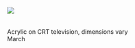 

<img src="https://c2.staticflickr.com/8/7571/26552529770_a7ff86723e.jpg">
<br><br><br>
Acrylic on CRT television, dimensions vary
<br>
March
